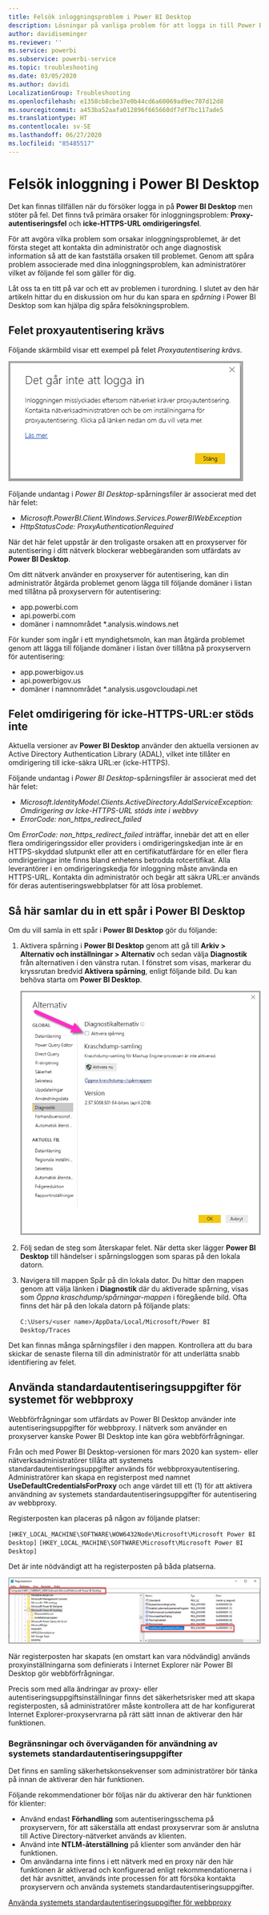 ```yaml
---
title: Felsök inloggningsproblem i Power BI Desktop
description: Lösningar på vanliga problem för att logga in till Power BI Desktop
author: davidiseminger
ms.reviewer: ''
ms.service: powerbi
ms.subservice: powerbi-service
ms.topic: troubleshooting
ms.date: 03/05/2020
ms.author: davidi
LocalizationGroup: Troubleshooting
ms.openlocfilehash: e1358cb8cbe37e0b44cd6a60069ad9ec707d12d8
ms.sourcegitcommit: a453ba52aafa012896f665660df7df7bc117ade5
ms.translationtype: HT
ms.contentlocale: sv-SE
ms.lasthandoff: 06/27/2020
ms.locfileid: "85485517"
---
```

# <a name="troubleshooting-sign-in-for-power-bi-desktop"></a>Felsök inloggning i Power BI Desktop
Det kan finnas tillfällen när du försöker logga in på **Power BI Desktop** men stöter på fel. Det finns två primära orsaker för inloggningsproblem: **Proxy-autentiseringsfel** och **icke-HTTPS-URL omdirigeringsfel**. 

För att avgöra vilka problem som orsakar inloggningsproblemet, är det första steget att kontakta din administratör och ange diagnostisk information så att de kan fastställa orsaken till problemet. Genom att spåra problem associerade med dina inloggningsproblem, kan administratörer vilket av följande fel som gäller för dig. 

Låt oss ta en titt på var och ett av problemen i turordning. I slutet av den här artikeln hittar du en diskussion om hur du kan spara en *spårning* i Power BI Desktop som kan hjälpa dig spåra felsökningsproblem.


## <a name="proxy-authentication-required-error"></a>Felet proxyautentisering krävs

Följande skärmbild visar ett exempel på felet *Proxyautentisering krävs*.

![Inloggningsfel för proxyautentiseringsfel](media/desktop-troubleshooting-sign-in/desktop-tshoot-sign-in_01.png)

Följande undantag i *Power BI Desktop*-spårningsfiler är associerat med det här felet:

* *Microsoft.PowerBI.Client.Windows.Services.PowerBIWebException*
* *HttpStatusCode: ProxyAuthenticationRequired*

När det här felet uppstår är den troligaste orsaken att en proxyserver för autentisering i ditt nätverk blockerar webbegäranden som utfärdats av **Power BI Desktop**. 

Om ditt nätverk använder en proxyserver för autentisering, kan din administratör åtgärda problemet genom lägga till följande domäner i listan med tillåtna på proxyservern för autentisering:

* app.powerbi.com
* api.powerbi.com
* domäner i namnområdet *.analysis.windows.net

För kunder som ingår i ett myndighetsmoln, kan man åtgärda problemet genom att lägga till följande domäner i listan över tillåtna på proxyservern för autentisering:

* app.powerbigov.us
* api.powerbigov.us
* domäner i namnområdet *.analysis.usgovcloudapi.net

## <a name="non-https-url-redirect-not-supported-error"></a>Felet omdirigering för icke-HTTPS-URL:er stöds inte

Aktuella versioner av **Power BI Desktop** använder den aktuella versionen av Active Directory Authentication Library (ADAL), vilket inte tillåter en omdirigering till icke-säkra URL:er (icke-HTTPS). 

Följande undantag i *Power BI Desktop*-spårningsfiler är associerat med det här felet:

* *Microsoft.IdentityModel.Clients.ActiveDirectory.AdalServiceException: Omdirigering av Icke-HTTPS-URL stöds inte i webbvy*
* *ErrorCode: non_https_redirect_failed*

Om *ErrorCode: non_https_redirect_failed* inträffar, innebär det att en eller flera omdirigeringssidor eller providers i omdirigeringskedjan inte är en HTTPS-skyddad slutpunkt eller att en certifikatutfärdare för en eller flera omdirigeringar inte finns bland enhetens betrodda rotcertifikat. Alla leverantörer i en omdirigeringskedja för inloggning måste använda en HTTPS-URL. Kontakta din administratör och begär att säkra URL:er används för deras autentiseringswebbplatser för att lösa problemet. 

## <a name="how-to-collect-a-trace-in-power-bi-desktop"></a>Så här samlar du in ett spår i Power BI Desktop

Om du vill samla in ett spår i **Power BI Desktop** gör du följande:

1. Aktivera spårning i **Power BI Desktop** genom att gå till **Arkiv > Alternativ och inställningar > Alternativ** och sedan välja **Diagnostik** från alternativen i den vänstra rutan. I fönstret som visas, markerar du kryssrutan bredvid **Aktivera spårning**, enligt följande bild. Du kan behöva starta om **Power BI Desktop**.
   
   ![Aktivera spårning i Power BI Desktop](media/desktop-troubleshooting-sign-in/desktop-tshoot-sign-in_02.png)

2. Följ sedan de steg som återskapar felet. När detta sker lägger **Power BI Desktop** till händelser i spårningsloggen som sparas på den lokala datorn.

3. Navigera till mappen Spår på din lokala dator. Du hittar den mappen genom att välja länken i **Diagnostik** där du aktiverade spårning, visas som *Öppna kraschdump/spårningar-mappen* i föregående bild. Ofta finns det här på den lokala datorn på följande plats:

    `C:\Users/<user name>/AppData/Local/Microsoft/Power BI Desktop/Traces`

Det kan finnas många spårningsfiler i den mappen. Kontrollera att du bara skickar de senaste filerna till din administratör för att underlätta snabb identifiering av felet. 


## <a name="using-default-system-credentials-for-web-proxy"></a>Använda standardautentiseringsuppgifter för systemet för webbproxy

Webbförfrågningar som utfärdats av Power BI Desktop använder inte autentiseringsuppgifter för webbproxy. I nätverk som använder en proxyserver kanske Power BI Desktop inte kan göra webbförfrågningar. 

Från och med Power BI Desktop-versionen för mars 2020 kan system- eller nätverksadministratörer tillåta att systemets standardautentiseringsuppgifter används för webbproxyautentisering. Administratörer kan skapa en registerpost med namnet **UseDefaultCredentialsForProxy** och ange värdet till ett (1) för att aktivera användning av systemets standardautentiseringsuppgifter för autentisering av webbproxy.

Registerposten kan placeras på någon av följande platser:

`[HKEY_LOCAL_MACHINE\SOFTWARE\WOW6432Node\Microsoft\Microsoft Power BI Desktop]`
`[HKEY_LOCAL_MACHINE\SOFTWARE\Microsoft\Microsoft Power BI Desktop]`

Det är inte nödvändigt att ha registerposten på båda platserna.

![Registernyckel för användning av systemets standardautentiseringsuppgifter](media/desktop-troubleshooting-sign-in/desktop-tshoot-sign-in-03.png)

När registerposten har skapats (en omstart kan vara nödvändig) används proxyinställningarna som definierats i Internet Explorer när Power BI Desktop gör webbförfrågningar. 

Precis som med alla ändringar av proxy- eller autentiseringsuppgiftsinställningar finns det säkerhetsrisker med att skapa registerposten, så administratörer måste kontrollera att de har konfigurerat Internet Explorer-proxyservrarna på rätt sätt innan de aktiverar den här funktionen.         

### <a name="limitations-and-considerations-for-using-default-system-credentials"></a>Begränsningar och överväganden för användning av systemets standardautentiseringsuppgifter

Det finns en samling säkerhetskonsekvenser som administratörer bör tänka på innan de aktiverar den här funktionen. 

Följande rekommendationer bör följas när du aktiverar den här funktionen för klienter:

* Använd endast **Förhandling** som autentiseringsschema på proxyservern, för att säkerställa att endast proxyservrar som är anslutna till Active Directory-nätverket används av klienten. 
* Använd inte **NTLM-återställning** på klienter som använder den här funktionen.
* Om användarna inte finns i ett nätverk med en proxy när den här funktionen är aktiverad och konfigurerad enligt rekommendationerna i det här avsnittet, används inte processen för att försöka kontakta proxyservern och använda systemets standardautentiseringsuppgifter.


[Använda systemets standardautentiseringsuppgifter för webbproxy](#using-default-system-credentials-for-web-proxy)

